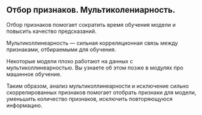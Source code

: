 ## Отбор признаков. Мультиколениарность.
Отбор признаков помогает сократить время обучения модели и повысить качество предсказаний.

Мультиколлинеарность — сильная корреляционная связь между признаками, отбираемыми для обучения. 

Некоторые модели плохо работают на данных с мультиколлинеарностью. Вы узнаете об этом позже в модулях про машинное обучение.

Таким образом, анализ мультиколлинеарности и исключение сильно скоррелированных признаков помогает отобрать признаки для модели, уменьшить количество признаков, исключить повторяющуюся информацию.